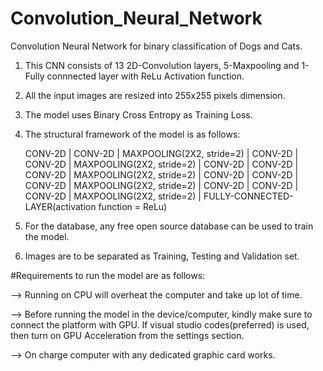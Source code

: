 # Convolution_Neural_Network
Convolution Neural Network for binary classification of Dogs and Cats.

1. This CNN consists of 13 2D-Convolution layers, 5-Maxpooling and 1-Fully connnected layer with ReLu Activation function.

2. All the input images are resized into 255x255 pixels dimension.

3. The model uses Binary Cross Entropy as Training Loss.

4. The structural framework of the model is as follows:

   CONV-2D
   |
   CONV-2D
   |
   MAXPOOLING(2X2, stride=2)
   |
   CONV-2D
   |
   CONV-2D
   |
    MAXPOOLING(2X2, stride=2)
   |
   CONV-2D
   |
   CONV-2D
   |
   CONV-2D
   |
    MAXPOOLING(2X2, stride=2)
   |
   CONV-2D
   |
   CONV-2D
   |
    CONV-2D
   |
    MAXPOOLING(2X2, stride=2)
   |
   CONV-2D
   |
   CONV-2D
   |
    CONV-2D
   |
    MAXPOOLING(2X2, stride=2)
   |
   FULLY-CONNECTED-LAYER(activation function = ReLu)

5. For the database, any free open source database can be used to train the model.

6. Images are to be separated as Training, Testing and Validation set.

#Requirements to run the model are as follows:

--> Running on CPU will overheat the computer and take up lot of time.

--> Before running the model in the device/computer, kindly make sure to connect the platform with GPU. If visual studio codes(preferred) is used, then turn on GPU Acceleration from the settings section.

--> On charge computer with any dedicated graphic card works.
   
   
